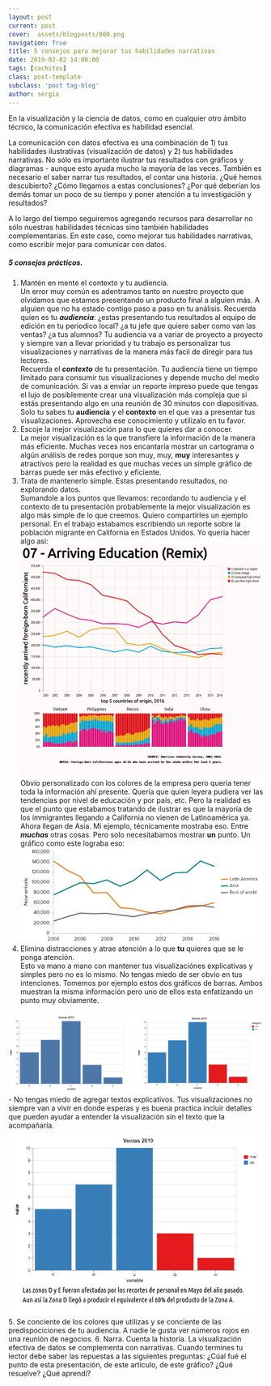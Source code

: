 ```yaml
---
layout: post
current: post
cover:  assets/blogposts/000.png
navigation: True
title: 5 consejos para mejorar tus habilidades narrativas
date: 2019-02-02 14:00:00
tags: [cachitos]
class: post-template
subclass: 'post tag-blog'
author: sergio
---
```


En la visualización y la ciencia de datos, como en cualquier otro ámbito técnico, la comunicación efectiva es habilidad esencial. 

La comunicación con datos efectiva es una combinación de 1) tus habilidades ilustrativas (visualización de datos) y 2) tus habilidades narrativas. No sólo es importante ilustrar tus resultados con gráficos y diagramas - aunque esto ayuda mucho la mayoría de las veces. También es necesario el saber narrar tus resultados, el contar una historia. ¿Qué hemos descubierto? ¿Cómo llegamos a estas conclusiones? ¿Por qué deberían los demás tomar un poco de su tiempo y poner atención a tu investigación y resultados?

A lo largo del tiempo seguiremos agregando recursos para desarrollar no sólo nuestras habilidades técnicas sino también habilidades complementarias. En este caso, como mejorar tus habilidades narrativas, como escribir mejor para comunicar con datos. 

##### 5 consejos prácticos.

1. Mantén en mente el contexto y tu audiencia.<br>
  Un error muy común es adentramos tanto en nuestro proyecto que olvidamos que estamos presentando un producto final a alguien más. A alguien que no ha estado contigo paso a paso en tu análisis. Recuerda quien es tu ***audiencia***: ¿estas presentando tus resultados al equipo de edición en tu periodico local? ¿a tu jefe que quiere saber como van las ventas? ¿a tus alumnos? Tu audiencia va a variar de proyecto a proyecto y siempre van a llevar prioridad y tu trabajo es personalizar tus visualizaciones y narrativas de la manera más facil de diregir para tus lectores. <br> 
  Recuerda el ***contexto*** de tu presentación. Tu audiencia tiene un tiempo limitado para consumir tus visualizaciones y depende mucho del medio de comunicación. Si vas a enviar un reporte impreso puede que tengas el lujo de posiblemente crear una visualización más compleja que si estás presentando algo en una reunión de 30 minutos con diapositivas. <br>
  Solo tu sabes tu **audiencia** y el **contexto** en el que vas a presentar tus visualizaciones. Aprovecha ese conocimiento y utilizalo en tu favor.
2. Escoje la mejor visualización para lo que quieres dar a conocer. <br>
  La mejor visualización es la que transfiere la información de la manera más eficiente. Muchas veces nos encantaría mostrar un cartograma o algún análisis de redes porque son muy, muy, **muy** interesantes y atractivos pero la realidad es que muchas veces un simple gráfico de barras puede ser más efectivo y eficiente. 
3. Trata de mantenerlo simple. Estas presentando resultados, no explorando datos. <br>
  Sumandole a los puntos que llevamos: recordando tu audiencia y el contexto de tu presentación probablemente la mejor visualización es algo más simple de lo que creemos. Quiero compartirles un ejemplo personal. En el trabajo estabamos escribiendo un reporte sobre la población migrante en California en Estados Unidos. Yo queria hacer algo asi: <br>
  <img src ="../assets/blogposts/000_ejemplo_1.png" style="background-color:white"> <br>
  Obvio personalizado con los colores de la empresa pero queria tener toda la información ahí presente. Quería que quien leyera pudiera ver las tendencias por nivel de educación y por país, etc. Pero la realidad es que el punto que estabamos tratando de ilustrar es que la mayoría de los immigrantes llegando a California no vienen de Latinoamérica ya. Ahora llegan de Asia. Mi ejemplo, técnicamente mostraba eso. Entre ***muchas*** otras cosas. Pero solo necesitabamos mostrar **un** punto. Un gráfico como este lograba eso: <br>
  <img src ="../assets/blogposts/000_ejemplo_2.png" style="background-color:white"><br>
4. Elimina distracciones y atrae atención a lo que **tu** quieres que se le ponga atención.<br> 
  Esto va mano a mano con mantener tus visualizaciónes explicativas y simples pero no es lo mismo.
  No tengas miedo de ser obvio en tus intenciones. Tomemos por ejemplo estos dos gráficos de barras. Ambos muestran la misma información pero uno de ellos esta enfatizando un punto muy obviamente. <br>
  <img src ="../assets/blogposts/000_ejemplo34.png" style="background-color:white">
  - No tengas miedo de agregar textos explicativos. Tus visualizaciones no siempre van a vivir en donde esperas y es buena practica incluir detalles que pueden ayudar a entender la visualización sin el texto que la acompañaría. <br>
  <img src ="../assets/blogposts/000_ejemplo_5.png" style="background-color:white"> 
5. Se conciente de los colores que utilizas y se conciente de las predispociciones de tu audiencia. A nadie le gusta ver números rojos en una reunión de negocios.
6. Narra. Cuenta la historia. La visualización efectiva de datos se complementa con narrativas. Cuando termines tu lector debe saber las repuestas a las siguientes preguntas: ¿Cúal fué el punto de esta presentación, de este artículo, de este gráfico? ¿Qué resuelve? ¿Qué aprendí?